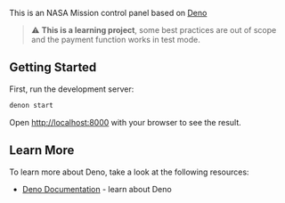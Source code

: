 This is an NASA Mission control panel based on [Deno](https://deno.land)

> :warning: **This is a learning project**, some best practices are out of scope
> and the payment function works in test mode.

## Getting Started

First, run the development server:

```bash
denon start
```

Open [http://localhost:8000](http://localhost:8000) with your browser to see the
result.

## Learn More

To learn more about Deno, take a look at the following resources:

- [Deno Documentation](https://deno.land/manual) - learn about Deno
